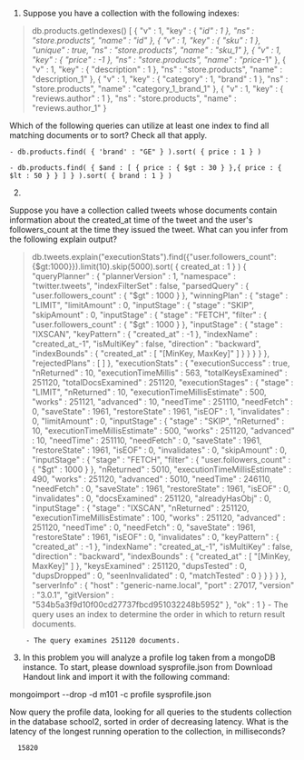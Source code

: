 1. Suppose you have a collection with the following indexes:

> db.products.getIndexes()
[
    {
        "v" : 1,
        "key" : {
            "_id" : 1
        },
        "ns" : "store.products",
        "name" : "_id_"
    },
    {
        "v" : 1,
        "key" : {
            "sku" : 1
        },
                "unique" : true,
        "ns" : "store.products",
        "name" : "sku_1"
    },
    {
        "v" : 1,
        "key" : {
            "price" : -1
        },
        "ns" : "store.products",
        "name" : "price_-1"
    },
    {
        "v" : 1,
        "key" : {
            "description" : 1
        },
        "ns" : "store.products",
        "name" : "description_1"
    },
    {
        "v" : 1,
        "key" : {
            "category" : 1,
            "brand" : 1
        },
        "ns" : "store.products",
        "name" : "category_1_brand_1"
    },
    {
        "v" : 1,
        "key" : {
            "reviews.author" : 1
        },
        "ns" : "store.products",
        "name" : "reviews.author_1"
    }

Which of the following queries can utilize at least one index to find all matching documents or to sort? Check all that apply.

    - db.products.find( { 'brand' : "GE" } ).sort( { price : 1 } )
    
    - db.products.find( { $and : [ { price : { $gt : 30 } },{ price : { $lt : 50 } } ] } ).sort( { brand : 1 } )
    
    
    
2. 

Suppose you have a collection called tweets whose documents contain information about the created_at time of the tweet and the user's followers_count at the time they issued the tweet. What can you infer from the following explain output?

> db.tweets.explain("executionStats").find({"user.followers_count":{$gt:1000}}).limit(10).skip(5000).sort( { created_at : 1 } )
{
    "queryPlanner" : {
        "plannerVersion" : 1,
        "namespace" : "twitter.tweets",
        "indexFilterSet" : false,
        "parsedQuery" : {
            "user.followers_count" : {
                "$gt" : 1000
            }
        },
        "winningPlan" : {
            "stage" : "LIMIT",
            "limitAmount" : 0,
            "inputStage" : {
                "stage" : "SKIP",
                "skipAmount" : 0,
                "inputStage" : {
                    "stage" : "FETCH",
                    "filter" : {
                        "user.followers_count" : {
                            "$gt" : 1000
                        }
                    },
                    "inputStage" : {
                        "stage" : "IXSCAN",
                        "keyPattern" : {
                            "created_at" : -1
                        },
                        "indexName" : "created_at_-1",
                        "isMultiKey" : false,
                        "direction" : "backward",
                        "indexBounds" : {
                            "created_at" : [
                                "[MinKey, MaxKey]"
                            ]
                        }
                    }
                }
            }
        },
        "rejectedPlans" : [ ]
    },
    "executionStats" : {
        "executionSuccess" : true,
        "nReturned" : 10,
        "executionTimeMillis" : 563,
        "totalKeysExamined" : 251120,
        "totalDocsExamined" : 251120,
        "executionStages" : {
            "stage" : "LIMIT",
            "nReturned" : 10,
            "executionTimeMillisEstimate" : 500,
            "works" : 251121,
            "advanced" : 10,
            "needTime" : 251110,
            "needFetch" : 0,
            "saveState" : 1961,
            "restoreState" : 1961,
            "isEOF" : 1,
            "invalidates" : 0,
            "limitAmount" : 0,
            "inputStage" : {
                "stage" : "SKIP",
                "nReturned" : 10,
                "executionTimeMillisEstimate" : 500,
                "works" : 251120,
                "advanced" : 10,
                "needTime" : 251110,
                "needFetch" : 0,
                "saveState" : 1961,
                "restoreState" : 1961,
                "isEOF" : 0,
                "invalidates" : 0,
                "skipAmount" : 0,
                "inputStage" : {
                    "stage" : "FETCH",
                    "filter" : {
                        "user.followers_count" : {
                            "$gt" : 1000
                        }
                    },
                    "nReturned" : 5010,
                    "executionTimeMillisEstimate" : 490,
                    "works" : 251120,
                    "advanced" : 5010,
                    "needTime" : 246110,
                    "needFetch" : 0,
                    "saveState" : 1961,
                    "restoreState" : 1961,
                    "isEOF" : 0,
                    "invalidates" : 0,
                    "docsExamined" : 251120,
                    "alreadyHasObj" : 0,
                    "inputStage" : {
                        "stage" : "IXSCAN",
                        "nReturned" : 251120,
                        "executionTimeMillisEstimate" : 100,
                        "works" : 251120,
                        "advanced" : 251120,
                        "needTime" : 0,
                        "needFetch" : 0,
                        "saveState" : 1961,
                        "restoreState" : 1961,
                        "isEOF" : 0,
                        "invalidates" : 0,
                        "keyPattern" : {
                            "created_at" : -1
                        },
                        "indexName" : "created_at_-1",
                        "isMultiKey" : false,
                        "direction" : "backward",
                        "indexBounds" : {
                            "created_at" : [
                                "[MinKey, MaxKey]"
                            ]
                        },
                        "keysExamined" : 251120,
                        "dupsTested" : 0,
                        "dupsDropped" : 0,
                        "seenInvalidated" : 0,
                        "matchTested" : 0
                    }
                }
            }
        }
    },
    "serverInfo" : {
        "host" : "generic-name.local",
        "port" : 27017,
        "version" : "3.0.1",
        "gitVersion" : "534b5a3f9d10f00cd27737fbcd951032248b5952"
    },
    "ok" : 1
}
        - The query uses an index to determine the order in which to return result documents.
        
        - The query examines 251120 documents.
        
     
 3. In this problem you will analyze a profile log taken from a mongoDB instance. To start, please download sysprofile.json from Download Handout link and import it with the following command:

mongoimport --drop -d m101 -c profile sysprofile.json

Now query the profile data, looking for all queries to the students collection in the database school2, sorted in order of decreasing latency. What is the latency of the longest running operation to the collection, in milliseconds?


      15820
        
